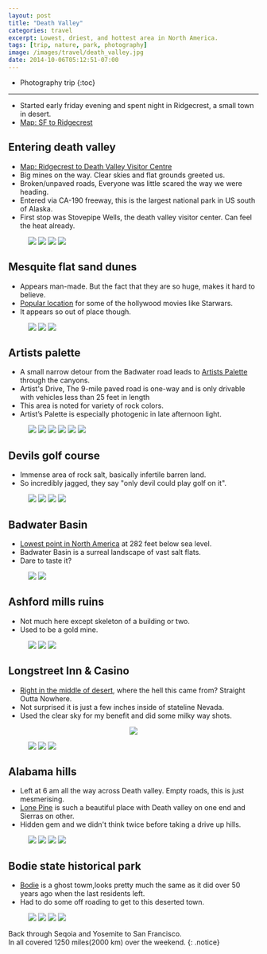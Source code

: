 ```yaml
---
layout: post
title: "Death Valley"
categories: travel
excerpt: Lowest, driest, and hottest area in North America.
tags: [trip, nature, park, photography]
image: /images/travel/death_valley.jpg
date: 2014-10-06T05:12:51-07:00
---
```


* Photography trip
{:toc}

---


- Started early friday evening and spent night in Ridgecrest, a small town in desert.
- <a href="https://www.google.com/maps/embed/v1/directions?origin=San+Francisco,+California&destination=Ridgecrest,+California&key={{ site.extras.google-maps}}" class="popup-gmaps">Map: SF to Ridgecrest</a>

## Entering death valley
- <a href="https://www.google.com/maps/embed/v1/directions?origin=Ridgecrest,+CA&destination=Stovepipe+Wells,+CA&key={{ site.extras.google-maps}}" class="popup-gmaps">Map: Ridgecrest to Death Valley Visitor Centre</a>
- Big mines on the way. Clear skies and flat grounds greeted us.
- Broken/unpaved roads, Everyone was little scared the way we were heading.
- Entered via CA-190 freeway, this is the largest national park in US south of Alaska.
- First stop was Stovepipe Wells, the death valley visitor center. Can feel the heat already.

<figure class="half">
    <a href="https://farm8.staticflickr.com/7295/15839947404_bc371fbfb2_b.jpg" title=""><img src="https://farm8.staticflickr.com/7295/15839947404_bc371fbfb2_m.jpg"></a>
    <a href="https://farm1.staticflickr.com/684/20578449893_b165f6a810_b.jpg" title=""><img src="https://farm1.staticflickr.com/684/20578449893_b165f6a810_m.jpg"></a>
    <a href="https://farm1.staticflickr.com/681/20578450373_f7c7108fdf_b.jpg" title=""><img src="https://farm1.staticflickr.com/681/20578450373_f7c7108fdf_m.jpg"></a>
    <a href="https://farm6.staticflickr.com/5794/21011477530_9fc7387869_b.jpg" title=""><img src="https://farm6.staticflickr.com/5794/21011477530_9fc7387869_m.jpg"></a>
</figure>

## Mesquite flat sand dunes
- Appears man-made. But the fact that they are so huge, makes it hard to believe.
- <a href="https://maps.google.com/maps?q=Mesquite+Flat+Sand+Dunes/+California" class="popup-gmaps">Popular location</a> for some of the hollywood movies like Starwars.
- It appears so out of place though.

<figure class="third">
    <a href="https://farm1.staticflickr.com/722/21211152951_d13b644540_b.jpg" title=""><img src="https://farm1.staticflickr.com/722/21211152951_d13b644540_m.jpg"></a>
    <a href="https://farm1.staticflickr.com/774/21203249605_f7d0bf46cf_b.jpg" title=""><img src="https://farm1.staticflickr.com/774/21203249605_f7d0bf46cf_m.jpg"></a>
    <a href="https://farm1.staticflickr.com/690/21192894832_64d594f97e_b.jpg" title=""><img src="https://farm1.staticflickr.com/690/21192894832_64d594f97e_m.jpg"></a>
</figure>

## Artists palette
- A small narrow detour from the Badwater road leads to <a href="https://maps.google.com/maps?q=Artists+Palette+Inyo+County/+California" class="popup-gmaps">Artists Palette</a> through the canyons.
- Artist's Drive, The 9-mile paved road is one-way and is only drivable with vehicles less than 25 feet in length
- This area is noted for variety of rock colors.
- Artist’s Palette is especially photogenic in late afternoon light.

<figure>
    <a href="https://farm6.staticflickr.com/5657/21196702782_dcb858ff6e_b.jpg" title=""><img src="https://farm6.staticflickr.com/5657/21196702782_dcb858ff6e_m.jpg"></a>
    <a href="https://farm6.staticflickr.com/5652/20580527404_b1b5a1c217_b.jpg" title=""><img src="https://farm6.staticflickr.com/5652/20580527404_b1b5a1c217_m.jpg"></a>
    <a href="https://farm6.staticflickr.com/5722/21211125341_f9ac557957_b.jpg" title=""><img src="https://farm6.staticflickr.com/5722/21211125341_f9ac557957_m.jpg"></a>
    <a href="https://farm8.staticflickr.com/7319/16460720151_97751dbac0_b.jpg" title=""><img src="https://farm8.staticflickr.com/7319/16460720151_97751dbac0_m.jpg"></a>
    <a href="https://farm9.staticflickr.com/8578/16276212619_fe002c3948_b.jpg" title=""><img src="https://farm9.staticflickr.com/8578/16276212619_fe002c3948_m.jpg"></a>
    <a href="https://farm8.staticflickr.com/7339/15842379373_66038854df_b.jpg" title=""><img src="https://farm8.staticflickr.com/7339/15842379373_66038854df_m.jpg"></a>
</figure>

## Devils golf course
- Immense area of rock salt, basically infertile barren land.
- So incredibly jagged, they say "only devil could play golf on it".

<figure class="half">
    <a href="https://farm9.staticflickr.com/8595/16462481165_51aebdcc5f_b.jpg" title=""><img src="https://farm9.staticflickr.com/8595/16462481165_51aebdcc5f_m.jpg"></a>
    <a href="https://farm9.staticflickr.com/8648/16274755508_a3dd3baab5_b.jpg" title=""><img src="https://farm9.staticflickr.com/8648/16274755508_a3dd3baab5_m.jpg"></a>
    <a href="https://farm8.staticflickr.com/7408/16275011820_98e80a6878_b.jpg" title=""><img src="https://farm8.staticflickr.com/7408/16275011820_98e80a6878_m.jpg"></a>
    <a href="https://farm8.staticflickr.com/7456/16274750298_b711fe3b08_b.jpg" title=""><img src="https://farm8.staticflickr.com/7456/16274750298_b711fe3b08_m.jpg"></a>
</figure>

## Badwater Basin
- <a href="https://maps.google.com/maps?q=Badwater+Basin+Inyo+County/+California" class="popup-gmaps">Lowest point in North America</a> at 282 feet below sea level.
- Badwater Basin is a surreal landscape of vast salt flats.
- Dare to taste it?

<figure class="half">
    <a href="https://farm9.staticflickr.com/8562/16460748311_91c6aae707_b.jpg" title=""><img src="https://farm9.staticflickr.com/8562/16460748311_91c6aae707_m.jpg"></a>
    <a href="https://farm8.staticflickr.com/7443/16436488476_f6243a4713_b.jpg" title=""><img src="https://farm8.staticflickr.com/7443/16436488476_f6243a4713_m.jpg"></a>
</figure>

## Ashford mills ruins
- Not much here except skeleton of a building or two.
- Used to be a gold mine.

<figure class="third">
    <a href="https://farm8.staticflickr.com/7300/16461543592_deb37f61ba_b.jpg" title=""><img src="https://farm8.staticflickr.com/7300/16461543592_deb37f61ba_m.jpg"></a>
    <a href="https://farm8.staticflickr.com/7406/16436487366_df0a84af46_b.jpg" title=""><img src="https://farm8.staticflickr.com/7406/16436487366_df0a84af46_m.jpg"></a>
    <a href="https://farm8.staticflickr.com/7355/15842393513_4f9db566dc_b.jpg" title=""><img src="https://farm8.staticflickr.com/7355/15842393513_4f9db566dc_m.jpg"></a>
</figure>

## Longstreet Inn & Casino
- <a href="https://maps.google.com/maps?q=Longstreet+inn+casino/+Nevada" class="popup-gmaps">Right in the middle of desert</a>, where the hell this came from? Straight Outta Nowhere.
- Not surprised it is just a few inches inside of stateline Nevada.
- Used the clear sky for my benefit and did some milky way shots.

<figure align="center">
    <a href="https://farm6.staticflickr.com/5769/21025363098_e14562ea98_b.jpg" title=""><img src="https://farm6.staticflickr.com/5769/21025363098_e14562ea98_c.jpg"></a>
</figure>

<figure class="third">
    <a href="https://farm6.staticflickr.com/5820/21221202991_0c825f0d36_b.jpg" title=""><img src="https://farm6.staticflickr.com/5820/21221202991_0c825f0d36_m.jpg"></a>
    <a href="https://farm1.staticflickr.com/618/21025357728_2b440df000_b.jpg" title=""><img src="https://farm1.staticflickr.com/618/21025357728_2b440df000_m.jpg"></a>
    <a href="https://farm1.staticflickr.com/638/20590595974_c72f4e7dc5_b.jpg" title=""><img src="https://farm1.staticflickr.com/638/20590595974_c72f4e7dc5_m.jpg"></a>
</figure>

## Alabama hills
- Left at 6 am all the way across Death valley. Empty roads, this is just mesmerising.
- <a href="https://maps.google.com/maps?q=Lone+Pine+Inyo+County/+California" class="popup-gmaps">Lone Pine</a> is such a beautiful place with Death valley on one end and Sierras on other.
- Hidden gem and we didn't think twice before taking a drive up hills.

<figure class="half">
    <a href="https://farm1.staticflickr.com/729/21026160260_283de02128_b.jpg" title=""><img src="https://farm1.staticflickr.com/729/21026160260_283de02128_m.jpg"></a>
    <a href="https://farm6.staticflickr.com/5770/21188023176_44cba1a99f_b.jpg" title=""><img src="https://farm6.staticflickr.com/5770/21188023176_44cba1a99f_m.jpg"></a>
    <a href="https://farm6.staticflickr.com/5817/21027467629_2e03b96d02_b.jpg" title=""><img src="https://farm6.staticflickr.com/5817/21027467629_2e03b96d02_m.jpg"></a>
    <a href="https://farm6.staticflickr.com/5649/21203896262_c55d5176f3_b.jpg" title=""><img src="https://farm6.staticflickr.com/5649/21203896262_c55d5176f3_m.jpg"></a>
</figure>

## Bodie state historical park
- <a href="https://maps.google.com/maps?q=Bodie+Ghost+Town/+California" class="popup-gmaps">Bodie</a> is a ghost towm,looks pretty much the same as it did over 50 years ago when the last residents left.
- Had to do some off roading to get to this deserted town.

<figure class="half">
    <a href="https://farm9.staticflickr.com/8619/15842380173_e39032c382_b.jpg" title=""><img src="https://farm9.staticflickr.com/8619/15842380173_e39032c382_m.jpg"></a>
    <a href="https://farm8.staticflickr.com/7423/15839939994_b776ba6090_b.jpg" title=""><img src="https://farm8.staticflickr.com/7423/15839939994_b776ba6090_m.jpg"></a>
    <a href="https://farm8.staticflickr.com/7294/15842389153_652849ce2e_b.jpg" title=""><img src="https://farm8.staticflickr.com/7294/15842389153_652849ce2e_m.jpg"></a>
    <a href="https://farm8.staticflickr.com/7422/16275036260_901f4840d7_b.jpg" title=""><img src="https://farm8.staticflickr.com/7422/16275036260_901f4840d7_m.jpg"></a>
</figure>


Back through Seqoia and Yosemite to San Francisco.<br />In all covered 1250 miles(2000 km) over the weekend.
{: .notice}
